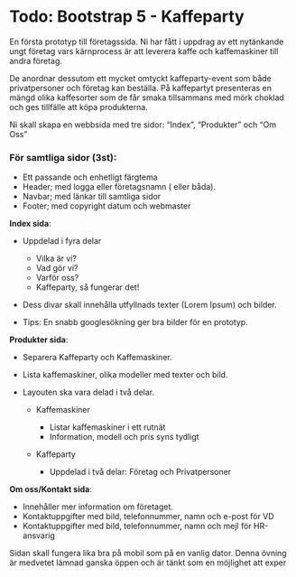 # Todo: Bootstrap 5 - Kaffeparty

En första prototyp till företagssida. Ni har fått i uppdrag av ett
nytänkande ungt företag vars kärnprocess är att leverera kaffe
och kaffemaskiner till andra företag. 

De anordnar dessutom ett mycket omtyckt kaffeparty-event som både
privatpersoner och företag kan beställa. På kaffepartyt presenteras en
mängd olika kaffesorter som de får smaka tillsammans med mörk choklad och
ges tillfälle att köpa produkterna.

Ni skall skapa en webbsida med tre sidor: “Index”, “Produkter” och “Om Oss”

### För samtliga sidor (3st):
- Ett passande och enhetligt färgtema
- Header; med logga eller företagsnamn ( eller båda).
- Navbar; med länkar till samtliga sidor
- Footer; med copyright datum och webmaster

**Index sida**:
- Uppdelad i fyra delar
    - Vilka är vi?
    - Vad gör vi?
    - Varför oss?
    - Kaffeparty, så fungerar det!

- Dess divar skall innehålla utfyllnads texter (Lorem Ipsum) och bilder. 

- Tips: En snabb googlesökning ger bra bilder för en prototyp.

**Produkter sida**:
- Separera Kaffeparty och Kaffemaskiner.
- Lista kaffemaskiner, olika modeller med texter och bild.
- Layouten ska vara delad i två delar.

    - Kaffemaskiner
        - Listar kaffemaskiner i ett rutnät
        - Information, modell och pris syns tydligt

    - Kaffeparty
        - Uppdelad i två delar: Företag och Privatpersoner

**Om oss/Kontakt sida**:
- Innehåller mer information om företaget.
- Kontaktuppgifter med bild, telefonnummer, namn och e-post för VD
- Kontaktuppgifter med bild, telefonnummer, namn och mejl för HR-ansvarig

Sidan skall fungera lika bra på mobil som på en vanlig dator.
Denna övning är medvetet lämnad ganska öppen och är tänkt som en möjlighet att
exper